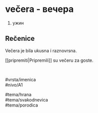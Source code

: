 # večera - вечера

1. ужин  

## Rečenice

Večera je bila ukusna i raznovrsna.

[[pripremiti|Pripremili]] su večeru za goste.

<br>

#vrsta/imenica  
#nivo/A1  

#tema/hrana  
#tema/svakodnevica  
#tema/porodica  
